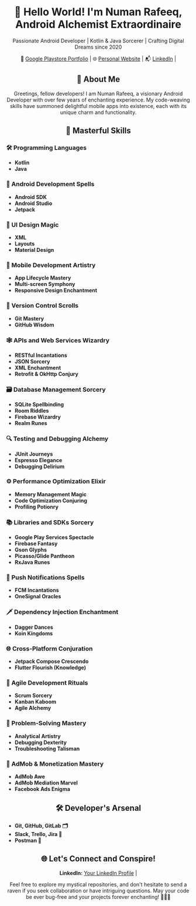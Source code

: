 <!-- Add HTML tags for styling -->

<!-- Heading -->
<h1 align="center">👋 Hello World! I'm Numan Rafeeq, Android Alchemist Extraordinaire</h1>

<!-- Introduction -->
<p align="center">Passionate Android Developer | Kotlin & Java Sorcerer | Crafting Digital Dreams since 2020</p>

<!-- Links -->
<p align="center">
  🚀 <a href="link-to-your-portfolio">Google Playstore Portfolio</a> |
  🌐 <a href="link-to-your-website">Personal Website</a> |
  📬 <a href="https://www.linkedin.com/in/numanrafeeq/">LinkedIn</a> |
</p>

<!-- About Me -->
<h2 align="center">🚀 About Me</h2>

<!-- Introduction -->
<p align="center">Greetings, fellow developers! I am Numan Rafeeq, a visionary Android Developer with over few years of enchanting experience. My code-weaving skills have summoned delightful mobile apps into existence, each with its unique charm and functionality.</p>

<!-- Skills Section -->
<h2 align="center">🌈 Masterful Skills</h2>

<!-- Programming Languages -->
<h3>🛠️ Programming Languages</h3>
<ul>
  <li><strong>Kotlin</strong></li>
  <li><strong>Java</strong></li>
</ul>

<!-- Android Development -->
<h3>🧙 Android Development Spells</h3>
<ul>
  <li><strong>Android SDK</strong></li>
  <li><strong>Android Studio</strong></li>
  <li><strong>Jetpack</strong></li>
</ul>

<!-- UI Design -->
<h3>🎨 UI Design Magic</h3>
<ul>
  <li><strong>XML</strong></li>
  <li><strong>Layouts</strong></li>
  <li><strong>Material Design</strong></li>
</ul>

<!-- Mobile Development -->
<h3>📱 Mobile Development Artistry</h3>
<ul>
  <li><strong>App Lifecycle Mastery</strong></li>
  <li><strong>Multi-screen Symphony</strong></li>
  <li><strong>Responsive Design Enchantment</strong></li>
</ul>

<!-- Version Control -->
<h3>📜 Version Control Scrolls</h3>
<ul>
  <li><strong>Git Mastery</strong></li>
  <li><strong>GitHub Wisdom</strong></li>
</ul>

<!-- APIs and Web Services -->
<h3>🕸️ APIs and Web Services Wizardry</h3>
<ul>
  <li><strong>RESTful Incantations</strong></li>
  <li><strong>JSON Sorcery</strong></li>
  <li><strong>XML Enchantment</strong></li>
  <li><strong>Retrofit & OkHttp Conjury</strong></li>
</ul>

<!-- Database Management -->
<h3>🗃️ Database Management Sorcery</h3>
<ul>
  <li><strong>SQLite Spellbinding</strong></li>
  <li><strong>Room Riddles</strong></li>
  <li><strong>Firebase Wizardry</strong></li>
  <li><strong>Realm Runes</strong></li>
</ul>

<!-- Testing and Debugging -->
<h3>🔍 Testing and Debugging Alchemy</h3>
<ul>
  <li><strong>JUnit Journeys</strong></li>
  <li><strong>Espresso Elegance</strong></li>
  <li><strong>Debugging Delirium</strong></li>
</ul>

<!-- Performance Optimization -->
<h3>⚙️ Performance Optimization Elixir</h3>
<ul>
  <li><strong>Memory Management Magic</strong></li>
  <li><strong>Code Optimization Conjuring</strong></li>
  <li><strong>Profiling Potionry</strong></li>
</ul>

<!-- Libraries and SDKs -->
<h3>📚 Libraries and SDKs Sorcery</h3>
<ul>
  <li><strong>Google Play Services Spectacle</strong></li>
  <li><strong>Firebase Fantasy</strong></li>
  <li><strong>Gson Glyphs</strong></li>
  <li><strong>Picasso/Glide Pantheon</strong></li>
  <li><strong>RxJava Runes</strong></li>
</ul>

<!-- Push Notifications -->
<h3>📩 Push Notifications Spells</h3>
<ul>
  <li><strong>FCM Incantations</strong></li>
  <li><strong>OneSignal Oracles</strong></li>
</ul>

<!-- Dependency Injection -->
<h3>🗡️ Dependency Injection Enchantment</h3>
<ul>
  <li><strong>Dagger Dances</strong></li>
  <li><strong>Koin Kingdoms</strong></li>
</ul>

<!-- Cross-Platform -->
<h3>🌐 Cross-Platform Conjuration</h3>
<ul>
  <li><strong>Jetpack Compose Crescendo</strong></li>
  <li><strong>Flutter Flourish (Knowledge)</strong></li>
</ul>

<!-- Agile Development -->
<h3>🔄 Agile Development Rituals</h3>
<ul>
  <li><strong>Scrum Sorcery</strong></li>
  <li><strong>Kanban Kaboom</strong></li>
  <li><strong>Agile Alchemy</strong></li>
</ul>

<!-- Problem-Solving -->
<h3>🧠 Problem-Solving Mastery</h3>
<ul>
  <li><strong>Analytical Artistry</strong></li>
  <li><strong>Debugging Dexterity</strong></li>
  <li><strong>Troubleshooting Talisman</strong></li>
</ul>

<!-- AdMob & Monetization -->
<h3>💸 AdMob & Monetization Mastery</h3>
<ul>
  <li><strong>AdMob Awe</strong></li>
  <li><strong>AdMob Mediation Marvel</strong></li>
  <li><strong>Facebook Ads Enigma</strong></li>
</ul>

<!-- Developer's Arsenal -->
<h2 align="center">🛠️ Developer's Arsenal</h2>

<!-- Tools List -->
<ul>
  <li><strong>Git, GitHub, GitLab 🗂️</strong></li>
  <li><strong>Slack, Trello, Jira 🤝</strong></li>
  <li><strong>Postman 📮</strong></li>
</ul>

<!-- Let's Connect -->
<h2 align="center">🌐 Let's Connect and Conspire!</h2>

<!-- Social Links -->
<p align="center">
  <strong>LinkedIn:</strong> <a href="https://www.linkedin.com/in/numanrafeeq/">Your LinkedIn Profile</a> | 
</p>

<!-- Closing Message -->
<p align="center">Feel free to explore my mystical repositories, and don't hesitate to send a raven if you seek collaboration or have intriguing questions. May your code be ever bug-free and your projects forever enchanting! 🚀🔮✨</p>
